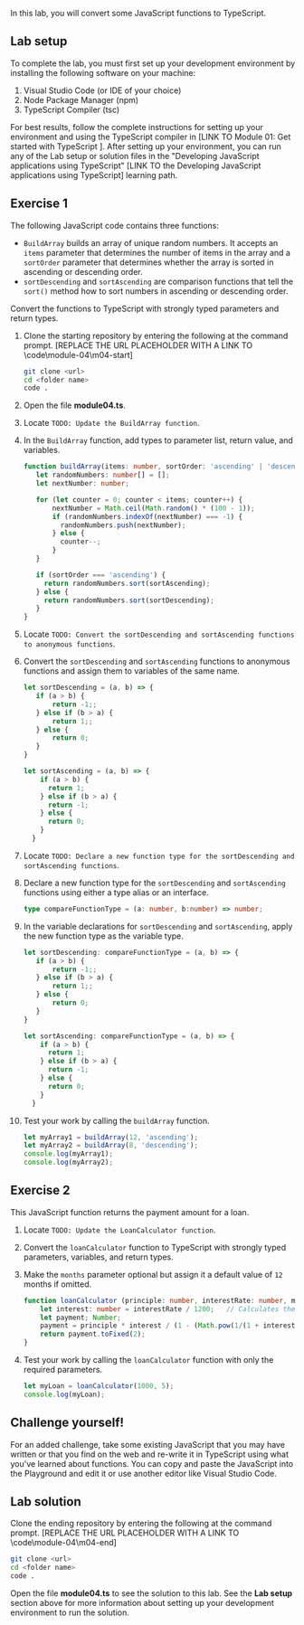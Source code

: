 In this lab, you will convert some JavaScript functions to TypeScript.

## Lab setup

To complete the lab, you must first set up your development environment by installing the following software on your machine:

1. Visual Studio Code (or IDE of your choice)
2. Node Package Manager (npm)
3. TypeScript Compiler (tsc)

For best results, follow the complete instructions for setting up your environment and using the TypeScript compiler in [LINK TO Module 01: Get started with TypeScript ]. After setting up your environment, you can run any of the Lab setup or solution files in the "Developing JavaScript applications using TypeScript" [LINK TO the Developing JavaScript applications using TypeScript] learning path.

## Exercise 1

The following JavaScript code contains three functions:

- `BuildArray` builds an array of unique random numbers. It accepts an `items` parameter that determines the number of items in the array and a `sortOrder` parameter that determines whether the array is sorted in ascending or descending order.
- `sortDescending` and `sortAscending` are comparison functions that tell the `sort()` method how to sort numbers in ascending or descending order.

Convert the functions to TypeScript with strongly typed parameters and return types.

1. Clone the starting repository by entering the following at the command prompt. [REPLACE THE URL PLACEHOLDER WITH A LINK TO \code\module-04\m04-start] 

   ```bash
   git clone <url>
   cd <folder name>
   code .
   ```

1. Open the file **module04.ts**.
1. Locate `TODO: Update the BuildArray function`. 
1. In the `BuildArray` function, add types to parameter list, return value, and variables.

    ```typescript
    function buildArray(items: number, sortOrder: 'ascending' | 'descending'): number[] {
       let randomNumbers: number[] = [];
       let nextNumber: number;

       for (let counter = 0; counter < items; counter++) {
           nextNumber = Math.ceil(Math.random() * (100 - 1));
           if (randomNumbers.indexOf(nextNumber) === -1) {
             randomNumbers.push(nextNumber);
           } else {
             counter--;
           }
       }

       if (sortOrder === 'ascending') {
         return randomNumbers.sort(sortAscending);
       } else {
         return randomNumbers.sort(sortDescending);
       }
   }
   ```

1. Locate `TODO: Convert the sortDescending and sortAscending functions to anonymous functions`. 
1. Convert the `sortDescending` and `sortAscending` functions to anonymous functions and assign them to variables of the same name.

   ```typescript
   let sortDescending = (a, b) => {
      if (a > b) {
          return -1;;
      } else if (b > a) {
          return 1;;
      } else {
          return 0;
      }
   }

   let sortAscending = (a, b) => {
       if (a > b) {
         return 1;
       } else if (b > a) {
         return -1;
       } else {
         return 0;
       }
     }
   ```

1. Locate `TODO: Declare a new function type for the sortDescending and sortAscending functions`.
1. Declare a new function type for the `sortDescending` and `sortAscending` functions using either a type alias or an interface. 

   ```typescript
   type compareFunctionType = (a: number, b:number) => number;
   ```

1. In the variable declarations for `sortDescending` and `sortAscending`, apply the new function type as the variable type.

   ```typescript
   let sortDescending: compareFunctionType = (a, b) => {
      if (a > b) {
          return -1;;
      } else if (b > a) {
          return 1;;
      } else {
          return 0;
      }
   }

   let sortAscending: compareFunctionType = (a, b) => {
       if (a > b) {
         return 1;
       } else if (b > a) {
         return -1;
       } else {
         return 0;
       }
     }
   ```

1. Test your work by calling the `buildArray` function.

   ```typescript
   let myArray1 = buildArray(12, 'ascending');
   let myArray2 = buildArray(8, 'descending');
   console.log(myArray1);
   console.log(myArray2);
   ```

## Exercise 2

This JavaScript function returns the payment amount for a loan.

1. Locate `TODO: Update the LoanCalculator function`.
1. Convert the `loanCalculator` function to TypeScript with strongly typed parameters, variables, and return types.
1. Make the `months` parameter optional but assign it a default value of `12` months if omitted.

   ```typescript
   function loanCalculator (principle: number, interestRate: number, months = 12): string {
       let interest: number = interestRate / 1200;   // Calculates the monthly interest rate 
       let payment; Number;
       payment = principle * interest / (1 - (Math.pow(1/(1 + interest), months)));
       return payment.toFixed(2);
   }
   ```
1. Test your work by calling the `loanCalculator` function with only the required parameters.

   ```typescript
   let myLoan = loanCalculator(1000, 5);
   console.log(myLoan);
   ```

## Challenge yourself!

For an added challenge, take some existing JavaScript that you may have written or that you find on the web and re-write it in TypeScript using what you've learned about functions. You can copy and paste the JavaScript into the Playground and edit it or use another editor like Visual Studio Code.

## Lab solution

Clone the ending repository by entering the following at the command prompt. [REPLACE THE URL PLACEHOLDER WITH A LINK TO \code\module-04\m04-end] 

```bash
git clone <url>
cd <folder name>
code .
```

Open the file **module04.ts** to see the solution to this lab. See the **Lab setup** section above for more information about setting up your development environment to run the solution.
